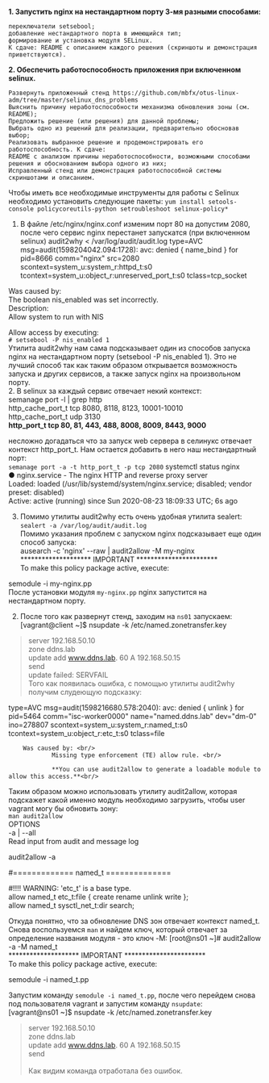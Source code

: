 **1. Запустить nginx на нестандартном порту 3-мя разными способами:**

    переключатели setsebool; 
    добавление нестандартного порта в имеющийся тип; 
    формирование и установка модуля SELinux. 
    К сдаче: README с описанием каждого решения (скриншоты и демонстрация приветствуются). 

**2. Обеспечить работоспособность приложения при включенном selinux.**

    Развернуть приложенный стенд https://github.com/mbfx/otus-linux-adm/tree/master/selinux_dns_problems 
    Выяснить причину неработоспособности механизма обновления зоны (см. README); 
    Предложить решение (или решения) для данной проблемы; 
    Выбрать одно из решений для реализации, предварительно обосновав выбор; 
    Реализовать выбранное решение и продемонстрировать его работоспособность. К сдаче: 
    README с анализом причины неработоспособности, возможными способами решения и обоснованием выбора одного из них; 
    Исправленный стенд или демонстрация работоспособной системы скриншотами и описанием. 

 Чтобы иметь все необходимые инструменты для работы с Selinux необходимо установить следующие пакеты:
  `yum install setools-console policycoreutils-python setroubleshoot selinux-policy* ` 
  1. В файле /etc/nginx/nginx.conf изменим порт 80 на допустим 2080, после чего сервис nginx перестанет запускатся (при включенном selinux) 
  audit2why < /var/log/audit/audit.log
  type=AVC msg=audit(1598204042.094:1728): avc:  denied  { name_bind } for  pid=8666 comm="nginx" src=2080 scontext=system_u:system_r:httpd_t:s0 tcontext=system_u:object_r:unreserved_port_t:s0 tclass=tcp_socket

 Was caused by:<br/>
 The boolean nis_enabled was set incorrectly.<br/>
 Description:<br/>
 Allow system to run with NIS<br/>

 Allow access by executing:<br/>
 `# setsebool -P nis_enabled 1` <br/>
 Утилита audit2why нам сама подсказывает один из способов запуска nginx на нестандартном порту (setsebool -P nis_enabled 1). Это не лучший способ так как таким образом открывается возможность запуска и других сервисов, а также запуск nginx на произвольном порту.<br/>
2. В selinux за каждый сервис отвечает некий контекст:<br/>
  semanage port -l | grep http<br/>
http_cache_port_t              tcp      8080, 8118, 8123, 10001-10010 <br/>
http_cache_port_t              udp      3130<br/>
**http_port_t                    tcp      80, 81, 443, 488, 8008, 8009, 8443, 9000**<br/>

несложно догадаться что за запуск web сервера в селинукс отвечает контекст http_port_t. Нам остается добавить в него наш нестандартный порт:<br/>
`semanage port -a -t http_port_t -p tcp 2080`
systemctl status nginx <br/>
● nginx.service - The nginx HTTP and reverse proxy server <br/>
   Loaded: loaded (/usr/lib/systemd/system/nginx.service; disabled; vendor preset: disabled) <br/>
   Active: active (running) since Sun 2020-08-23 18:09:33 UTC; 6s ago<br/>
   
3. Помимо утилиты audit2why есть очень удобная утилита sealert:  <br/>
  `sealert -a /var/log/audit/audit.log` <br/>
  Помимо указания проблем с запуском nginx подсказывает еще один способ запуска: <br/>
  ausearch -c 'nginx' --raw | audit2allow -M my-nginx <br/>
******************** IMPORTANT *********************** <br/>
To make this policy package active, execute: <br/>

semodule -i my-nginx.pp <br/>
После установки модуля `my-nginx.pp` nginx запустится на нестандартном порту.

2. После того как развернут стенд, заходим на `ns01` запускаем: <br/>
[vagrant@client ~]$ nsupdate -k /etc/named.zonetransfer.key <br/>
> server 192.168.50.10 <br/>
> zone ddns.lab <br/>
> update add www.ddns.lab. 60 A 192.168.50.15 <br/>
> send<br/>
update failed: SERVFAIL <br/>
Того как появилась ошибка, с помощью утилиты audit2why получим слудеющую подсказку: <br/>

type=AVC msg=audit(1598216680.578:2040): avc:  denied  { unlink } for  pid=5464 comm="isc-worker0000" name="named.ddns.lab" dev="dm-0" ino=278807 scontext=system_u:system_r:named_t:s0 tcontext=system_u:object_r:etc_t:s0 tclass=file <br/>

        Was caused by: <br/>
                Missing type enforcement (TE) allow rule. <br/>

                **You can use audit2allow to generate a loadable module to allow this access.**<br/>

Таким образом можно использовать утилиту audit2allow, которая подскажет какой именно модуль необходимо загрузить, чтобы user vagrant могу бы обновить зону:<br/>
`man audit2allow`<br/>
OPTIONS<br/>
       -a | --all<br/>
              Read input from audit and message log<br/>

audit2allow -a <br/>


#============= named_t ==============

#!!!! WARNING: 'etc_t' is a base type.<br/>
allow named_t etc_t:file { create rename unlink write };<br/>
allow named_t sysctl_net_t:dir search;<br/>

Откуда понятно, что за обновление DNS зон отвечает контекст named_t.  Снова воспользуемся `man` и найдем ключ, который отвечает за определение названия модуля - это ключ -M:
[root@ns01 ~]# audit2allow -a -M named_t <br/>
******************** IMPORTANT *********************** <br/>
To make this policy package active, execute: <br/>

semodule -i named_t.pp <br/>

Запустим команду `semodule -i named_t.pp`, после чего перейдем снова под пользователя vagrant и запустим команду `nsupdate`: <br/>
[vagrant@ns01 ~]$ nsupdate -k /etc/named.zonetransfer.key  <br/>
> server 192.168.50.10 <br/>
> zone ddns.lab  <br/>
> update add www.ddns.lab. 60 A 192.168.50.15 <br/>
> send <br/>
>  <br/>
Как видим команда отработала без ошибок.



